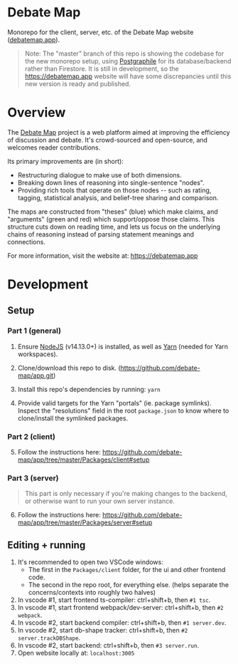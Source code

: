 # Debate Map

Monorepo for the client, server, etc. of the Debate Map website ([debatemap.app](https://debatemap.app)).

> Note: The "master" branch of this repo is showing the codebase for the new monorepo setup, using [Postgraphile](https://github.com/graphile/postgraphile) for its database/backend rather than Firestore. It is still in development, so the <https://debatemap.app> website will have some discrepancies until this new version is ready and published.

# Overview

The [Debate Map](https://debatemap.app) project is a web platform aimed at improving the efficiency of discussion and debate. It's crowd-sourced and open-source, and welcomes reader contributions.

Its primary improvements are (in short):
* Restructuring dialogue to make use of both dimensions.
* Breaking down lines of reasoning into single-sentence "nodes".
* Providing rich tools that operate on those nodes -- such as rating, tagging, statistical analysis, and belief-tree sharing and comparison.

The maps are constructed from "theses" (blue) which make claims, and "arguments" (green and red) which support/oppose those claims. This structure cuts down on reading time, and lets us focus on the underlying chains of reasoning instead of parsing statement meanings and connections.

For more information, visit the website at: <https://debatemap.app>

# Development

## Setup

### Part 1 (general)

1) Ensure [NodeJS](https://nodejs.org) (v14.13.0+) is installed, as well as [Yarn](https://yarnpkg.com/getting-started/migration) (needed for Yarn workspaces).

2) Clone/download this repo to disk. (https://github.com/debate-map/app.git)

3) Install this repo's dependencies by running: `yarn`

4) Provide valid targets for the Yarn "portals" (ie. package symlinks). Inspect the "resolutions" field in the root `package.json` to know where to clone/install the symlinked packages.

### Part 2 (client)

5) Follow the instructions here: <https://github.com/debate-map/app/tree/master/Packages/client#setup>

### Part 3 (server)

> This part is only necessary if you're making changes to the backend, or otherwise want to run your own server instance.

6) Follow the instructions here: <https://github.com/debate-map/app/tree/master/Packages/server#setup>

## Editing + running

1) It's recommended to open two VSCode windows:
   * The first in the `Packages/client` folder, for the ui and other frontend code.
   * The second in the repo root, for everything else. (helps separate the concerns/contexts into roughly two halves)
2) In vscode #1, start frontend ts-compiler: ctrl+shift+b, then `#1 tsc`.
3) In vscode #1, start frontend webpack/dev-server: ctrl+shift+b, then `#2 webpack`.
4) In vscode #2, start backend compiler: ctrl+shift+b, then `#1 server.dev`.
5) In vscode #2, start db-shape tracker: ctrl+shift+b, then `#2 server.trackDBShape`.
6) In vscode #2, start backend: ctrl+shift+b, then `#3 server.run`.
7) Open website locally at: `localhost:3005`
